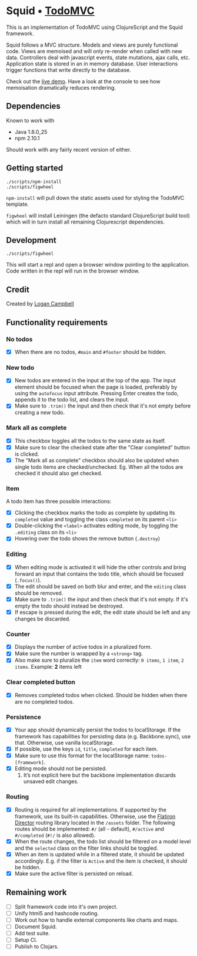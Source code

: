 # Squid • [TodoMVC](http://todomvc.com)

This is an implementation of TodoMVC using ClojureScript and the Squid
framework.

Squid follows a MVC structure. Models and views are purely functional code.
Views are memoised and will only re-render when called with new data.
Controllers deal with javascript events, state mutations, ajax calls, etc.
Application state is stored in an in memory database. User interactions trigger
functions that write directly to the database.

Check out the [live demo](https://logaan.github.io/squid-mvc/). Have a look at
the console to see how memoisation dramatically reduces rendering.

## Dependencies

Known to work with

* Java 1.8.0_25
* npm 2.10.1

Should work with any fairly recent version of either.

## Getting started

    ./scripts/npm-install
    ./scripts/figwheel

`npm-install` will pull down the static assets used for styling the TodoMVC
template.

`figwheel` will install Leiningen (the defacto standard ClojureScript build
tool) which will in turn install all remaining Clojurescript dependencies.

## Development

    ./scripts/figwheel

This will start a repl and open a browser window pointing to the application.
Code written in the repl will run in the browser window.

## Credit

Created by [Logan Campbell](https://twitter.com/logaan)

## Functionality requirements

### No todos

- [x] When there are no todos, `#main` and `#footer` should be hidden.

### New todo

- [x] New todos are entered in the input at the top of the app. The input
      element should be focused when the page is loaded, preferably by using the
      `autofocus` input attribute. Pressing Enter creates the todo, appends it
      to the todo list, and clears the input.
- [x] Make sure to `.trim()` the input and then check that it's not empty before
      creating a new todo.

### Mark all as complete

- [x] This checkbox toggles all the todos to the same state as itself.
- [x] Make sure to clear the checked state after the "Clear completed" button
      is clicked.
- [x] The "Mark all as complete" checkbox should also be updated when single
      todo items are checked/unchecked. Eg. When all the todos are checked it
      should also get checked.

### Item

A todo item has three possible interactions:

- [x] Clicking the checkbox marks the todo as complete by updating its
      `completed` value and toggling the class `completed` on its parent `<li>`
- [x] Double-clicking the `<label>` activates editing mode, by toggling the
      `.editing` class on its `<li>`
- [x] Hovering over the todo shows the remove button (`.destroy`)

### Editing

- [x] When editing mode is activated it will hide the other controls and bring
      forward an input that contains the todo title, which should be focused
      (`.focus()`).
- [x] The edit should be saved on both blur and enter, and the `editing` class
      should be removed.
- [x] Make sure to `.trim()` the input and then check that it's not empty. If
      it's empty the todo should instead be destroyed.
- [x] If escape is pressed during the edit, the edit state should be left and
      any changes be discarded.

### Counter

- [x] Displays the number of active todos in a pluralized form.
- [x] Make sure the number is wrapped by a `<strong>` tag.
- [x] Also make sure to pluralize the `item` word correctly: `0 items`, `1
      item`, `2 items`. Example: **2** items left

### Clear completed button

- [x] Removes completed todos when clicked. Should be hidden when there are no
      completed todos.

### Persistence

- [x] Your app should dynamically persist the todos to localStorage. If the
      framework has capabilities for persisting data (e.g. Backbone.sync), use
      that. Otherwise, use vanilla localStorage.
- [x] If possible, use the keys `id`, `title`, `completed` for each item.
- [x] Make sure to use this format for the localStorage name:
      `todos-[framework]`.
- [x] Editing mode should not be persisted.
	1. It’s not explicit here but the backbone implementation discards unsaved
       edit changes.

### Routing

- [x] Routing is required for all implementations. If supported by the
      framework, use its built-in capabilities. Otherwise, use
      the [Flatiron Director](https://github.com/flatiron/director) routing
      library located in the `/assets` folder. The following routes should be
      implemented: `#/` (all - default), `#/active` and `#/completed` (`#!/` is
      also allowed).
- [x] When the route changes, the todo list should be filtered on a model level
      and the `selected` class on the filter links should be toggled.
- [x] When an item is updated while in a filtered state, it should be updated
      accordingly. E.g. if the filter is `Active` and the item is checked, it
      should be hidden.
- [x] Make sure the active filter is persisted on reload.

## Remaining work

- [ ] Split framework code into it's own project.
- [ ] Unify html5 and hashcode routing.
- [ ] Work out how to handle external components like charts and maps.
- [ ] Document Squid.
- [ ] Add test suite.
- [ ] Setup CI.
- [ ] Publish to Clojars.
